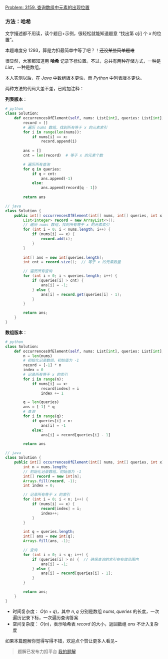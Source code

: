[Problem: 3159. 查询数组中元素的出现位置](https://leetcode.cn/problems/find-occurrences-of-an-element-in-an-array/description/)

### 方法：哈希

文字描述都不用读，读个题目+示例，很轻松就能知道题意 “找出第 $q[i]$ 个 $x$ 的位置”。

本题难度分 $1293$，算是力扣最简单中等了吧？！~~还没某些简单题难~~

很显然，大家都知道用 **哈希** 记录下标位置。不过，总共有两种存储方式，一种是 $List$，一种是数组。

本人实测以后，在 $Java$ 中数组版本更快，而 $Python$ 中列表版本更快。

两种方法的代码大差不差，已附加注释：

**列表版本**：

```Python
# python
class Solution:
    def occurrencesOfElement(self, nums: List[int], queries: List[int], x: int) -> List[int]:
        record = []
        # 遍历 nums 数组，找到所有等于 x 的元素索引
        for i in range(len(nums)):
            if nums[i] == x:
                record.append(i)
        
        ans = []
        cnt = len(record)  # 等于 x 的元素个数

        # 遍历所有查询
        for q in queries:
            if q > cnt:
                ans.append(-1)
            else:
                ans.append(record[q - 1])
        
        return ans
```

```Java
// java
class Solution {
    public int[] occurrencesOfElement(int[] nums, int[] queries, int x) {
        List<Integer> record = new ArrayList<>();
        // 遍历 nums 数组，找到所有等于 x 的元素索引
        for (int i = 0; i < nums.length; i++) {
            if (nums[i] == x) {
                record.add(i);
            }
        }
        
        int[] ans = new int[queries.length];
        int cnt = record.size();  // 等于 x 的元素数量

        // 遍历所有查询
        for (int i = 0; i < queries.length; i++) {
            if (queries[i] > cnt) {
                ans[i] = -1;
            } else {
                ans[i] = record.get(queries[i] - 1);
            }
        }

        return ans;
    }
}
```

**数组版本**：

```Python
# python
class Solution:
    def occurrencesOfElement(self, nums: List[int], queries: List[int], x: int) -> List[int]:
        n = len(nums)
        # 初始化记录数组，初始值为 -1
        record = [-1] * n
        index = 0
        # 记录所有等于 x 的索引
        for i in range(n):
            if nums[i] == x:
                record[index] = i
                index += 1

        q = len(queries)
        ans = [-1] * q
        # 查询
        for i in range(q):
            if queries[i] > n:
                ans[i] = -1
            else:
                ans[i] = record[queries[i] - 1]

        return ans
```

```Java
// java
class Solution {
    public int[] occurrencesOfElement(int[] nums, int[] queries, int x) {
        int n = nums.length;
        // 初始化记录数组，初始值为 -1
        int[] record = new int[n];
        Arrays.fill(record, -1);
        int index = 0;

        // 记录所有等于 x 的索引
        for (int i = 0; i < n; i++) {
            if (nums[i] == x) {
                record[index] = i;
                index++;
            }
        }

        int q = queries.length;
        int[] ans = new int[q];
        Arrays.fill(ans, -1);

        // 查询
        for (int i = 0; i < q; i++) {
            if (queries[i] > n) {  // 确保查询的索引在有效范围内
                ans[i] = -1;
            } else {
                ans[i] = record[queries[i] - 1];
            }
        }

        return ans;
    }
}
```

- 时间复杂度： $O(n+q)$，其中 $n,q$ 分别是数组 $nums,queries$ 的长度，一次遍历记录下标，一次遍历查询答案
- 空间复杂度： $O(n)$，表示哈希表 $record$ 的大小，返回数组 $ans$ 不计入复杂度

如果本篇题解你觉得写得不错，欢迎点个赞让更多人看见~

> 题解已发布力扣平台 [我的题解](https://leetcode.cn/problems/find-occurrences-of-an-element-in-an-array/solutions/3031553/ha-xi-dui-bi-lie-biao-or-shu-zu-xing-shi-72zy/)
